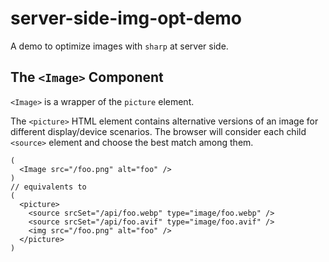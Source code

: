# server-side-img-opt-demo

A demo to optimize images with `sharp` at server side.

## The `<Image>` Component

`<Image>` is a wrapper of the `picture` element.

The `<picture>` HTML element contains alternative versions of an image for different display/device scenarios. The browser will consider each child `<source>` element and choose the best match among them.

``` tsx
(
  <Image src="/foo.png" alt="foo" />
)
// equivalents to
(
  <picture>
    <source srcSet="/api/foo.webp" type="image/foo.webp" />
    <source srcSet="/api/foo.avif" type="image/foo.avif" />
    <img src="/foo.png" alt="foo" />
  </picture>
)
```
